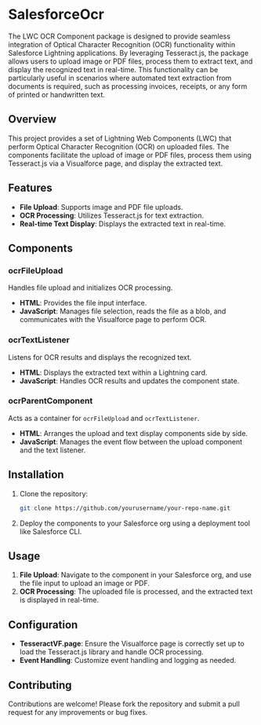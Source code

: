 # SalesforceOcr
The LWC OCR Component package is designed to provide seamless integration of Optical Character Recognition (OCR) functionality within Salesforce Lightning applications. By leveraging Tesseract.js, the package allows users to upload image or PDF files, process them to extract text, and display the recognized text in real-time. This functionality can be particularly useful in scenarios where automated text extraction from documents is required, such as processing invoices, receipts, or any form of printed or handwritten text.

## Overview
This project provides a set of Lightning Web Components (LWC) that perform Optical Character Recognition (OCR) on uploaded files. The components facilitate the upload of image or PDF files, process them using Tesseract.js via a Visualforce page, and display the extracted text.

## Features
- **File Upload**: Supports image and PDF file uploads.
- **OCR Processing**: Utilizes Tesseract.js for text extraction.
- **Real-time Text Display**: Displays the extracted text in real-time.

## Components
### ocrFileUpload
Handles file upload and initializes OCR processing.
- **HTML**: Provides the file input interface.
- **JavaScript**: Manages file selection, reads the file as a blob, and communicates with the Visualforce page to perform OCR.

### ocrTextListener
Listens for OCR results and displays the recognized text.
- **HTML**: Displays the extracted text within a Lightning card.
- **JavaScript**: Handles OCR results and updates the component state.

### ocrParentComponent
Acts as a container for `ocrFileUpload` and `ocrTextListener`.
- **HTML**: Arranges the upload and text display components side by side.
- **JavaScript**: Manages the event flow between the upload component and the text listener.

## Installation
1. Clone the repository:
    ```bash
    git clone https://github.com/yourusername/your-repo-name.git
    ```
2. Deploy the components to your Salesforce org using a deployment tool like Salesforce CLI.

## Usage
1. **File Upload**: Navigate to the component in your Salesforce org, and use the file input to upload an image or PDF.
2. **OCR Processing**: The uploaded file is processed, and the extracted text is displayed in real-time.

## Configuration
- **TesseractVF.page**: Ensure the Visualforce page is correctly set up to load the Tesseract.js library and handle OCR processing.
- **Event Handling**: Customize event handling and logging as needed.

## Contributing
Contributions are welcome! Please fork the repository and submit a pull request for any improvements or bug fixes.
